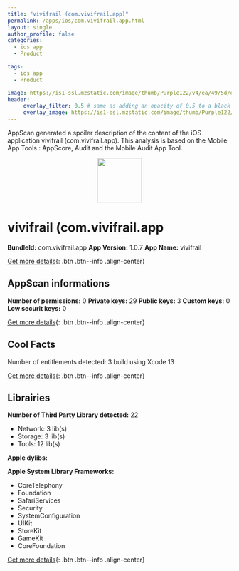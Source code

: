 ```yaml
---
title: "vivifrail (com.vivifrail.app)"
permalink: /apps/ios/com.vivifrail.app.html
layout: single
author_profile: false
categories: 
  - ios app 
  - Product 

tags: 
  - ios app 
  - Product 

image: https://is1-ssl.mzstatic.com/image/thumb/Purple122/v4/ea/49/5d/ea495d21-be4e-f5a1-9435-17b3d8a1770f/AppIcon-1x_U007emarketing-0-7-0-85-220.png/512x512bb.jpg
header: 
     overlay_filter: 0.5 # same as adding an opacity of 0.5 to a black background
     overlay_image: https://is1-ssl.mzstatic.com/image/thumb/Purple122/v4/ea/49/5d/ea495d21-be4e-f5a1-9435-17b3d8a1770f/AppIcon-1x_U007emarketing-0-7-0-85-220.png/512x512bb.jpg
---
```

AppScan generated a spoiler description of the content of the iOS application vivifrail (com.vivifrail.app). This analysis is based on the Mobile App Tools : AppScore, Audit and the Mobile Audit App Tool.

  
  
<div style="text-align: center;"><img src="https://is1-ssl.mzstatic.com/image/thumb/Purple122/v4/ea/49/5d/ea495d21-be4e-f5a1-9435-17b3d8a1770f/AppIcon-1x_U007emarketing-0-7-0-85-220.png/512x512bb.jpg" width="100" height="100"></div>  
  
# vivifrail (com.vivifrail.app

**BundleId:** com.vivifrail.app
**App Version:** 1.0.7
**App Name:** vivifrail


[Get more details](/pricing.html){: .btn .btn--info .align-center}  
  
## AppScan informations 

**Number of permissions:** 0
**Private keys:** 29
**Public keys:** 3
**Custom keys:** 0
**Low securit keys:** 0
  
[Get more details](/pricing.html){: .btn .btn--info .align-center}

## Cool Facts

Number of entitlements detected: 3
build using Xcode 13
  
[Get more details](/pricing.html){: .btn .btn--info .align-center}

## Librairies 
**Number of Third Party Library detected:** 22
- Network: 3 lib(s)
- Storage: 3 lib(s)
- Tools: 12 lib(s)

**Apple dylibs:**


**Apple System Library Frameworks:**
- CoreTelephony
- Foundation
- SafariServices
- Security
- SystemConfiguration
- UIKit
- StoreKit
- GameKit
- CoreFoundation


  
[Get more details](/pricing.html){: .btn .btn--info .align-center}

